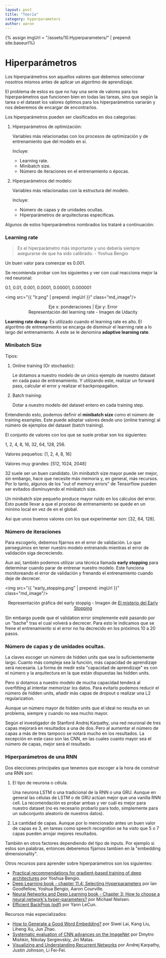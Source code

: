 ```yaml
---
layout: post
title: "Teoría"
category: hyperparameters
author: aaron
---
```


{% assign imgUrl = "/assets/10.Hyperparameters/" | prepend: site.baseurl%}

# Hiperparámetros

Los hiperparámetros son aquellos valores que debemos seleccionar nosotros mismos antes de aplicar un algoritmo de aprendizaje.

El problema de estos es que no hay una serie de valores para los hiperparámetros que funcionen bien en todas las tareas, sino que según la tarea o el dataset los valores óptimos para los hiperparámetros variarán y nos deberemos de encargar de encontrarlos.

Los hiperparámetros pueden ser clasificados en dos categorías:

1. Hiperparámetros de optimización:

   Variables más relacionadas con los procesos de optimización y de entrenamiento que del modelo en sí.

   Incluye:

   - Learning rate.
   - Minibatch size.
   - Número de iteraciones en el entrenamiento o épocas.

2. Hiperparámetros del modelo:

   Variables más relacionadas con la estructura del modelo.

   Incluye:

   - Número de capas y de unidades ocultas.
   - Hiperparámetros de arquitecturas específicas.



Algunos de estos hiperparámetros nombrados los trataré a continuación:

### Learning rate

> Es el hiperparámetro más importante y uno debería siempre asegurarse de que ha sido  calibrado. - Yoshua Bengio

Un buen valor para comenzar es 0.001.

Se recomienda probar con los siguientes y ver con cual reacciona mejor la red neuronal:

0.1, 0.01, 0.001, 0.0001, 0.00001, 0.000001

<img src="{{ "lr.png" | prepend: imgUrl }}" class="md_image"/>

<p style="text-align:center">Eje x: ponderaciones | Eje y: Error<br/>Representación del learning rate - Imagen de Udacity</p>

**Learning rate decay**: Es utilizado cuando el learning rate es alto. El algoritmo de entrenamiento se encarga de disminuir el learning rate a lo largo del entrenamiento. A este se le denomina **adaptive learning rate**.

### Minibatch Size

Tipos:

1. Online training (Or stochastic):

   Le dotamos a nuestro modelo de un único ejemplo de nuestro dataset en cada paso de entrenamiento. Y utilizando este, realizar un forward pass, calcular el error y realizar el backpropagation.

2. Batch training:

   Dotar a nuestro modelo del dataset entero en cada training step.

Entendiendo esto, podemos definir el **minibatch size** como el número de training examples. Este puede adoptar valores desde uno (online training) al número de ejemplos del dataset (batch training).

El conjunto de valores con los que se suele probar son los siguientes:

1, 2, 4, 8, 16, 32, 64, 128, 256.

Valores pequeños: [1, 2, 4, 8, 16]

Valores muy grandes: [512, 1024, 2048]

32 suele ser un buen candidato. Un minibatch size mayor puede ser mejor, sin embargo, hace que necesite más memoria y, en general, más recursos. Por lo tanto, algunos de los "out of memory errors" de Tensorflow pueden ser evitados disminuyendo el minibatch size.

Un minibatch size pequeño produce mayor ruido en los cálculos del error. Esto puede llevar a que el proceso de entrenamiento se quede en un mínimo local en vez de en el global.

Así que unos buenos valores con los que experimentar son: [32, 64, 128].

### Número de iteraciones

Para escogerlo, debemos fijarnos en el error de validación. Lo que perseguimos en tener nuestro modelo entrenando mientras el error de validación siga decreciendo.

Aun así, también podemos utilizar una técnica llamada **early stopping** para determinar cuando parar de entrenar nuestro modelo. Este funciona monitoreando el error de validación y frenando el entrenamiento cuando deje de decrecer.

<img src="{{ "early_stopping.png" | prepend: imgUrl }}" class="md_image"/>

<p style="text-align:center">Representación gráfica del early stoppig - Imagen de <a href="http://fouryears.eu/2017/12/06/the-mystery-of-early-stopping/comment-page-1/">El misterio del Early Stopping</a></p>

Sin embargo puede que el validation error simplemente esté pasando por un "bache" tras el cual volverá a decrecer. Para esto le indicamos que se frene el entrenamiento si el error no ha decrecido en los próximos 10 a 20 pasos.

### Número de capas y de unidades ocultas.

La claves escoger un número de hidden units que sea lo suficientemente largo. Cuanto más compleja sea la función, más capacidad de aprendizaje será necesaria. La forma de medir esta "capacidad de aprendizaje" es con el número y la arquitectura en la que están dispuestas las hidden units.

Pero si dotamos a nuestro modelo de mucha capacidad tenderá al overfitting al intentar memorizar los datos. Para evitarlo podemos reducir el número de hidden units, añadir más capas de dropout o realizar una L2 regularization.

Aunque un número mayor de hidden units que el ideal no resulta en un problema, siempre y cuando no sea mucho mayor.

Según el investigador de Stanford Andrej Karpathy, una red neuronal de tres capas mejorará en resultados a una de dos. Pero al aumentar el número de capas a más de tres tampoco se notará mucho en los resultados. La excepción en este caso son las CNN, en las cuales cuanto mayor sea el número de capas, mejor será el resultado.

### Hiperparámetros de una RNN

Dos elecciones principales que tenemos que escoger a la hora de construir una RNN son:

1. El tipo de neurona o célula.

   Una neurona LSTM o una tradicional de la RNN o una GRU. Aunque en general las células de LSTM o de GRU actúan mejor que una vanilla RNN cell. La recomendación es probar ambas y ver cuál es mejor para nuestro dataset (no es necesario probarlo para todo, simplemente para un subconjunto aleatorio de nuestros datos).

2. La cantidad de capas. Aunque por lo mencionado antes un buen valor de capas es 3, en tareas como speech recognition se ha visto que 5 o 7 capas pueden arrojar mejores resultados.

También en otros factores dependiendo del tipo de inputs. Por ejemplo si estos son palabras, entonces deberemos fijarnos tambien en la "embedding dimensionality".



Otros recursos para aprender sobre hiperparámetros son los siguientes:

- [Practical recommendations for gradient-based training of deep architectures](https://arxiv.org/abs/1206.5533) por Yoshua Bengio.
- [Deep Learning book - chapter 11.4: Selecting Hyperparameters](http://www.deeplearningbook.org/contents/guidelines.html) por Ian Goodfellow, Yoshua Bengio, Aaron Courville.
- [Neural Networks and Deep Learning book - Chapter 3: How to choose a neural network's hyper-parameters?](http://neuralnetworksanddeeplearning.com/chap3.html#how_to_choose_a_neural_network's_hyper-parameters) por Michael Nielsen.
- [Efficient BackProp (pdf)](http://yann.lecun.com/exdb/publis/pdf/lecun-98b.pdf) por Yann LeCun.

Recursos más especializados:

- [How to Generate a Good Word Embedding?](https://arxiv.org/abs/1507.05523) por Siwei Lai, Kang Liu, Liheng Xu, Jun Zhao.
- [Systematic evaluation of CNN advances on the ImageNet](https://arxiv.org/abs/1606.02228) por Dmytro Mishkin, Nikolay Sergievskiy, Jiri Matas.
- [Visualizing and Understanding Recurrent Networks](https://arxiv.org/abs/1506.02078)  por Andrej Karpathy, Justin Johnson, Li Fei-Fei.